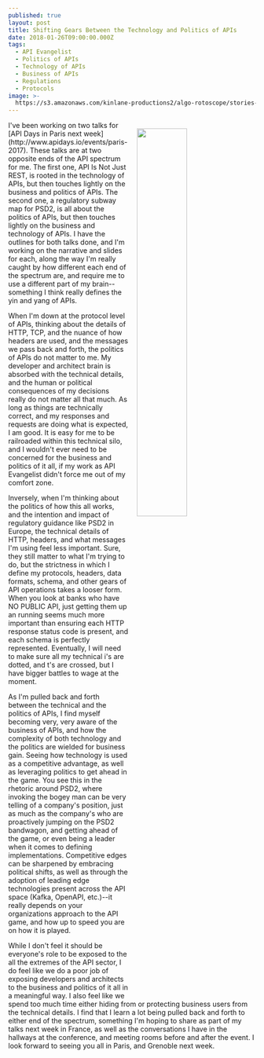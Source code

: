 ```yaml
---
published: true
layout: post
title: Shifting Gears Between the Technology and Politics of APIs
date: 2018-01-26T09:00:00.000Z
tags:
  - API Evangelist
  - Politics of APIs
  - Technology of APIs
  - Business of APIs
  - Regulations
  - Protocols
image: >-
  https://s3.amazonaws.com/kinlane-productions2/algo-rotoscope/stories-new/80_87_800_500_0_max_0_-1_-1.jpg
---
```

<p><img src="https://s3.amazonaws.com/kinlane-productions2/algo-rotoscope/stories-new/80_87_800_500_0_max_0_-1_-1.jpg" align="right" width="45%" style="padding: 15px;" /></p>I've been working on two talks for [API Days in Paris next week](http://www.apidays.io/events/paris-2017). These talks are at two opposite ends of the API spectrum for me. The first one, API Is Not Just REST, is rooted in the technology of APIs, but then touches lightly on the business and politics of APIs. The second one, a regulatory subway map for PSD2, is all about the politics of APIs, but then touches lightly on the business and technology of APIs. I have the outlines for both talks done, and I'm working on the narrative and slides for each, along the way I'm really caught by how different each end of the spectrum are, and require me to use a different part of my brain--something I think really defines the yin and yang of APIs.

When I'm down at the protocol level of APIs, thinking about the details of HTTP, TCP, and the nuance of how headers are used, and the messages we pass back and forth, the politics of APIs do not matter to me. My developer and architect brain is absorbed with the technical details, and the human or political consequences of my decisions really do not matter all that much. As long as things are technically correct, and my responses and requests are doing what is expected, I am good. It is easy for me to be railroaded within this technical silo, and I wouldn't ever need to be concerned for the business and politics of it all, if my work as API Evangelist didn't force me out of my comfort zone.

Inversely, when I'm thinking about the politics of how this all works, and the intention and impact of regulatory guidance like PSD2 in Europe, the technical details of HTTP, headers, and what messages I'm using feel less important. Sure, they still matter to what I'm trying to do, but the strictness in which I define my protocols, headers, data formats, schema, and other gears of API operations takes a looser form. When you look at banks who have NO PUBLIC API, just getting them up an running seems much more important than ensuring each HTTP response status code is present, and each schema is perfectly represented. Eventually, I will need to make sure all my technical i's are dotted, and t's are crossed, but I have bigger battles to wage at the moment.

As I'm pulled back and forth between the technical and the politics of APIs, I find myself becoming very, very aware of the business of APIs, and how the complexity of both technology and the politics are wielded for business gain. Seeing how technology is used as a competitive advantage, as well as leveraging politics to get ahead in the game. You see this in the rhetoric around PSD2, where invoking the bogey man can be very telling of a company's position, just as much as the company's who are proactively jumping on the PSD2 bandwagon, and getting ahead of the game, or even being a leader when it comes to defining implementations. Competitive edges can be sharpened by embracing political shifts, as well as through the adoption of leading edge technologies present across the API space (Kafka, OpenAPI, etc.)--it really depends on your organizations approach to the API game, and how up to speed you are on how it is played.

While I don't feel it should be everyone's role to be exposed to the all the extremes of the API sector, I do feel like we do a poor job of exposing developers and architects to the business and politics of it all in a meaningful way. I also feel like we spend too much time either hiding from or protecting business users from the technical details. I find that I learn a lot being pulled back and forth to either end of the spectrum, something I'm hoping to share as part of my talks next week in France, as well as the conversations I have in the hallways at the conference, and meeting rooms before and after the event. I look forward to seeing you all in Paris, and Grenoble next week.
